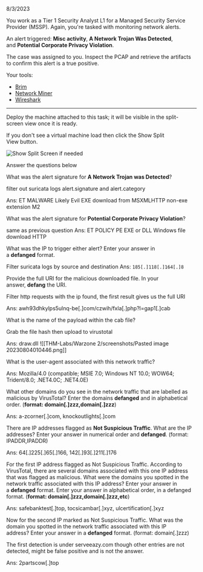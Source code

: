 8/3/2023

You work as a Tier 1 Security Analyst L1 for a Managed Security Service Provider (MSSP). Again, you're tasked with monitoring network alerts.

An alert triggered: **Misc activity**, **A Network Trojan Was Detected**, and **Potential Corporate Privacy Violation**. 

The case was assigned to you. Inspect the PCAP and retrieve the artifacts to confirm this alert is a true positive. 

Your tools:

- [Brim](https://tryhackme.com/room/brim)
- [Network Miner](https://tryhackme.com/room/networkminer)
- [Wireshark](https://tryhackme.com/room/wireshark)

---

Deploy the machine attached to this task; it will be visible in the split-screen view once it is ready.

If you don't see a virtual machine load then click the Show Split View button.

![Show Split Screen if needed](https://assets.tryhackme.com/additional/challs/warzone2-split-view.png)  

Answer the questions below

What was the alert signature for **A Network Trojan was Detected**?

filter out suricata logs
alert.signature and alert.category

Ans: ET MALWARE Likely Evil EXE download from MSXMLHTTP non-exe extension M2

What was the alert signature for **Potential Corporate Privacy Violation**?

same as previous question
Ans: ET POLICY PE EXE or DLL Windows file download HTTP

What was the IP to trigger either alert? Enter your answer in a **defanged** format. 

Filter suricata logs by source and destination
Ans: `185[.]118[.]164[.]8`

Provide the full URI for the malicious downloaded file. In your answer, **defang** the URI. 

Filter http requests with the ip found, the first result gives us the full URI

Ans: awh93dhkylps5ulnq-be[.]com/czwih/fxla[.]php?l=gap1[.]cab

What is the name of the payload within the cab file? 

Grab the file hash then upload to virustotal

Ans: draw.dll
![[THM-Labs/Warzone 2/screenshots/Pasted image 20230804010446.png]]

What is the user-agent associated with this network traffic?

Ans: Mozilla/4.0 (compatible; MSIE 7.0; Windows NT 10.0; WOW64; Trident/8.0; .NET4.0C; .NET4.0E)

What other domains do you see in the network traffic that are labelled as malicious by VirusTotal? Enter the domains **defanged** and in alphabetical order. (**format: domain[.]zzz,domain[.]zzz**)

Ans: a-zcorner[.]com, knockoutlights[.]com

There are IP addresses flagged as **Not Suspicious Traffic**. What are the IP addresses? Enter your answer in numerical order and **defanged**. (format: IPADDR,IPADDR)

Ans: 64[.]225[.]65[.]166, 142[.]93[.]211[.]176

For the first IP address flagged as Not Suspicious Traffic. According to VirusTotal, there are several domains associated with this one IP address that was flagged as malicious. What were the domains you spotted in the network traffic associated with this IP address? Enter your answer in a **defanged** format. Enter your answer in alphabetical order, in a defanged format. (**format: domain[.]zzz,domain[.]zzz,etc**)  

Ans: safebanktest[.]top, tocsicambar[.]xyz, ulcertification[.]xyz

Now for the second IP marked as Not Suspicious Traffic. What was the domain you spotted in the network traffic associated with this IP address? Enter your answer in a **defanged** format. (format: domain[.]zzz)  

The first detection is under serveeazy.com though other entries are not detected, might be false positive and is not the answer.

Ans: 2partscow[.]top